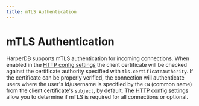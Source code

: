 ```yaml
---
title: mTLS Authentication
---
```


# mTLS Authentication

HarperDB supports mTLS authentication for incoming connections. When enabled in the [HTTP config settings](../../deployments/configuration#http) the client certificate will be checked against the certificate authority specified with `tls.certificateAuthority`. If the certificate can be properly verified, the connection will authenticate users where the user's id/username is specified by the `CN` (common name) from the client certificate's `subject`, by default. The [HTTP config settings](../../deployments/configuration#http) allow you to determine if mTLS is required for all connections or optional.
